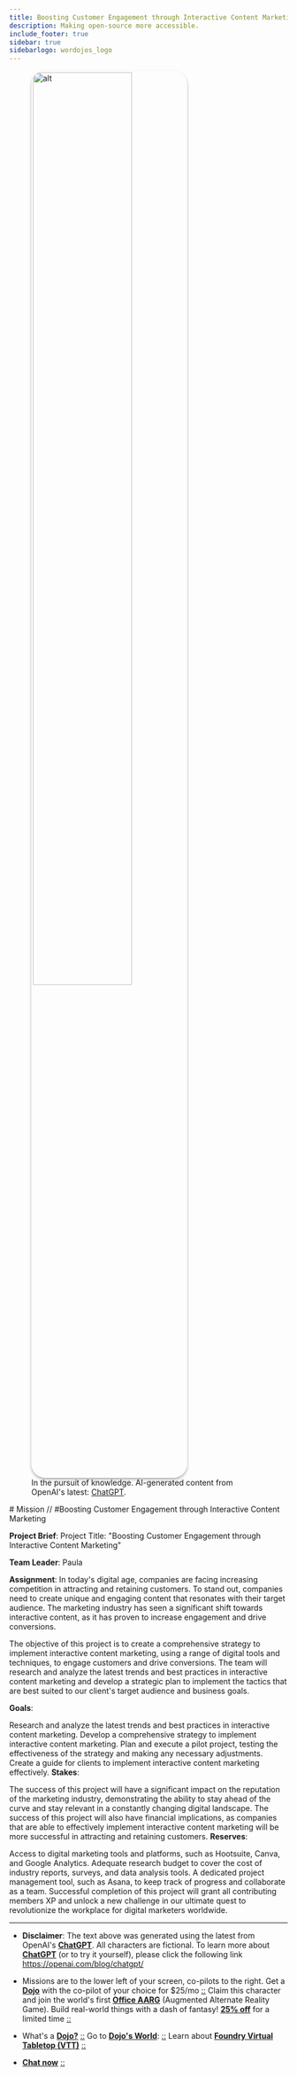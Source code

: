 ```yaml
---
title: Boosting Customer Engagement through Interactive Content Marketing
description: Making open-source more accessible.
include_footer: true
sidebar: true
sidebarlogo: wordojos_logo
---
```

<figure>
    <img src='/uploads/mechs/Barista.png' style="width: 65%;height: 65%;padding: 3px; box-shadow: 0 3px 5px rgba(0,0,0,.3);border-radius: 25px;overflow: hidden;border: none;" align="middle"; alt='alt'; alt='student in hoody with laptop';/>
    <figcaption>In the pursuit of knowledge.  AI-generated content from OpenAI's latest: <a href="https://openai.com/blog/chatgpt/" >ChatGPT</a>.</figcaption>
</figure>
# Mission // #Boosting Customer Engagement through Interactive Content Marketing


**Project Brief**:
Project Title: "Boosting Customer Engagement through Interactive Content Marketing"

**Team Leader**: Paula

**Assignment**:
In today's digital age, companies are facing increasing competition in attracting and retaining customers. To stand out, companies need to create unique and engaging content that resonates with their target audience. The marketing industry has seen a significant shift towards interactive content, as it has proven to increase engagement and drive conversions.

The objective of this project is to create a comprehensive strategy to implement interactive content marketing, using a range of digital tools and techniques, to engage customers and drive conversions. The team will research and analyze the latest trends and best practices in interactive content marketing and develop a strategic plan to implement the tactics that are best suited to our client's target audience and business goals.

**Goals**:

Research and analyze the latest trends and best practices in interactive content marketing.
Develop a comprehensive strategy to implement interactive content marketing.
Plan and execute a pilot project, testing the effectiveness of the strategy and making any necessary adjustments.
Create a guide for clients to implement interactive content marketing effectively.
**Stakes**:

The success of this project will have a significant impact on the reputation of the marketing industry, demonstrating the ability to stay ahead of the curve and stay relevant in a constantly changing digital landscape.
The success of this project will also have financial implications, as companies that are able to effectively implement interactive content marketing will be more successful in attracting and retaining customers.
**Reserves**:

Access to digital marketing tools and platforms, such as Hootsuite, Canva, and Google Analytics.
Adequate research budget to cover the cost of industry reports, surveys, and data analysis tools.
A dedicated project management tool, such as Asana, to keep track of progress and collaborate as a team.
Successful completion of this project will grant all contributing members XP and unlock a new challenge in our ultimate quest to revolutionize the workplace for digital marketers worldwide.

---

* **Disclaimer**: The text above was generated using the latest from OpenAI's [**ChatGPT**](https://openai.com/blog/chatgpt/).  All characters are fictional.  To learn more about [**ChatGPT**](https://openai.com/blog/chatgpt/) (or to try it yourself), please click the following link https://openai.com/blog/chatgpt/

* Missions are to the lower left of your screen, co-pilots to the right. Get a [**Dojo**](https://workmates.live/marketplace) with the co-pilot of your choice for $25/mo [::](https://workmates.live/marketplace)  Claim this character and join the world's first [**Office AARG**](https://dojos.world) (Augmented Alternate Reality Game). Build real-world things with a dash of fantasy! [**25% off**](https://blog.workdojos.com/free-dojo) for a limited time [::](https://blog.workdojos.com/free-dojo) 

* What's a [**Dojo?**](https://workdojos.com) [::](https://workdojos.com)  Go to [**Dojo's World**](https://dojos.world): [::](https://dojos.world)  Learn about [**Foundry Virtual Tabletop (VTT)**](https://foundryvtt.com) [::](https://foundryvtt.com/)

* [**Chat now**](https://chat.workmates.live/channel/support) [::](https://chat.workmates.live/channel/support)